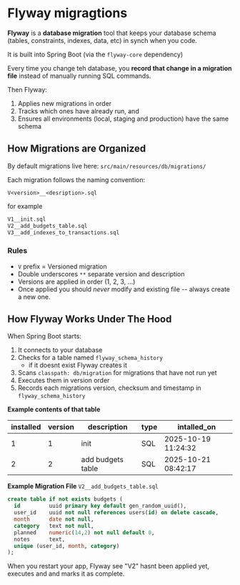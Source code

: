 # Flyway migragtions
**Flyway** is a **database migration** tool that keeps your database schema (tables, constraints, indexes, data, etc) in synch when you code.

It is built into Spring Boot (via the `flyway-core` dependency)

Every time you change teh database, you **record that change in a migration file** instead of manually running SQL commands.

Then Flyway:

1. Applies new migrations in order
2. Tracks which ones have already run, and
3. Ensures all environments (local, staging and production) have the same schema

## How Migrations are Organized
By default migrations live here:
`src/main/resources/db/migrations/`

Each migration follows the naming convention:

`V<version>__<desription>.sql`

for example 
```sql
V1__init.sql
V2__add_budgets_table.sql
V3__add_indexes_to_transactions.sql
```

### Rules
- `V` prefix = Versioned migration
- Double underscores `**` separate version and description
- Versions are applied in order (1, 2, 3, ...)
- Once applied you should _never_ modify and existing file -- always create a new one.

## How Flyway Works Under The Hood
When Spring Boot starts:
1. It connects to your database
2. Checks for a table named `flyway_schema_history`
   - if it doesnt exist Flyway creates it
3. Scans `classpath: db/migration` for migrations that have not run yet
4. Executes them in version order
5. Records each migrations version, checksum and timestamp in `flyway_schema_history`

**Example contents of that table**

| **installed** | **version** | **description**   | **type** | **intalled_on** |
|---------------|-------------|-------------------|----------|-----------------|
| 1             | 1           | init              | SQL      |2025-10-19 11:24:32
| 2             | 2           | add budgets table | SQL      |2025-10-21 08:42:17

**Example Migration File**
`V2__add_budgets_table.sql`
```sql
create table if not exists budgets (
  id         uuid primary key default gen_random_uuid(),
  user_id    uuid not null references users(id) on delete cascade,
  month      date not null,
  category   text not null,
  planned    numeric(14,2) not null default 0,
  notes      text,
  unique (user_id, month, category)
);

```
When you restart your app, Flyway see "V2" hasnt been applied yet, executes and and marks it as complete.



